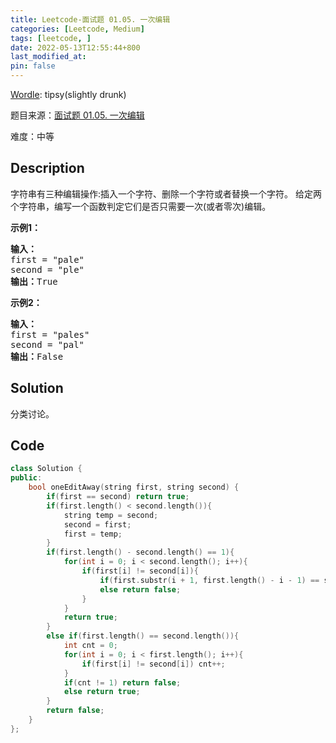 ```yaml
---
title: Leetcode-面试题 01.05. 一次编辑
categories: [Leetcode, Medium]
tags: [leetcode, ]
date: 2022-05-13T12:55:44+800
last_modified_at: 
pin: false
---
```


[Wordle](https://www.nytimes.com/games/wordle/index.html): tipsy(slightly drunk)

题目来源：[面试题 01.05. 一次编辑](https://leetcode.cn/problems/one-away-lcci/)

难度：中等

## Description

字符串有三种编辑操作:插入一个字符、删除一个字符或者替换一个字符。 给定两个字符串，编写一个函数判定它们是否只需要一次(或者零次)编辑。


**示例1：**

<pre>
<strong>输入：</strong>
first = "pale"
second = "ple"
<strong>输出：</strong>True
</pre>

**示例2：**

<pre>
<strong>输入：</strong>
first = "pales"
second = "pal"
<strong>输出：</strong>False
</pre>


## Solution

分类讨论。


## Code
```c++
class Solution {
public:
    bool oneEditAway(string first, string second) {
        if(first == second) return true;
        if(first.length() < second.length()){
            string temp = second;
            second = first;
            first = temp;
        }
        if(first.length() - second.length() == 1){
            for(int i = 0; i < second.length(); i++){
                if(first[i] != second[i]){
                    if(first.substr(i + 1, first.length() - i - 1) == second.substr(i, second.length() - i)) return true;
                    else return false;
                }
            }
            return true;
        }
        else if(first.length() == second.length()){
            int cnt = 0;
            for(int i = 0; i < first.length(); i++){
                if(first[i] != second[i]) cnt++;
            }
            if(cnt != 1) return false;
            else return true;
        }
        return false;
    }
};
```
